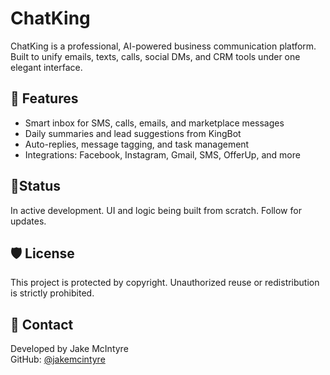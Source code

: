 # ChatKing

ChatKing is a professional, AI-powered business communication platform. Built to unify emails, texts, calls, social DMs, and CRM tools under one elegant interface.

## 🚀 Features
- Smart inbox for SMS, calls, emails, and marketplace messages
- Daily summaries and lead suggestions from KingBot
- Auto-replies, message tagging, and task management
- Integrations: Facebook, Instagram, Gmail, SMS, OfferUp, and more

## 📍Status
In active development. UI and logic being built from scratch. Follow for updates.

## 🛡️ License
This project is protected by copyright. Unauthorized reuse or redistribution is strictly prohibited.

## 🔗 Contact
Developed by Jake McIntyre  
GitHub: [@jakemcintyre](https://github.com/jakemcintyre)

